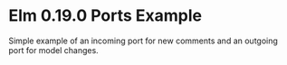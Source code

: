 # Elm 0.19.0 Ports Example

Simple example of an incoming port for new comments and an outgoing port for model changes.



